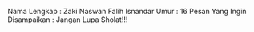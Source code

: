 Nama Lengkap : Zaki Naswan Falih Isnandar
Umur : 16
Pesan Yang Ingin Disampaikan : Jangan Lupa Sholat!!!